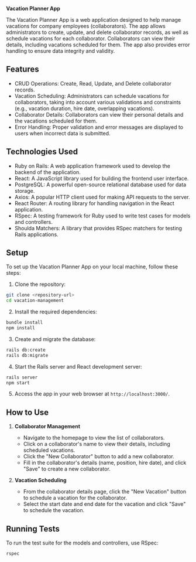 **Vacation Planner App**

The Vacation Planner App is a web application designed to help manage vacations for company employees (collaborators). The app allows administrators to create, update, and delete collaborator records, as well as schedule vacations for each collaborator. Collaborators can view their details, including vacations scheduled for them. The app also provides error handling to ensure data integrity and validity.

## Features

- CRUD Operations: Create, Read, Update, and Delete collaborator records.
- Vacation Scheduling: Administrators can schedule vacations for collaborators, taking into account various validations and constraints (e.g., vacation duration, hire date, overlapping vacations).
- Collaborator Details: Collaborators can view their personal details and the vacations scheduled for them.
- Error Handling: Proper validation and error messages are displayed to users when incorrect data is submitted.

## Technologies Used

- Ruby on Rails: A web application framework used to develop the backend of the application.
- React: A JavaScript library used for building the frontend user interface.
- PostgreSQL: A powerful open-source relational database used for data storage.
- Axios: A popular HTTP client used for making API requests to the server.
- React Router: A routing library for handling navigation in the React application.
- RSpec: A testing framework for Ruby used to write test cases for models and controllers.
- Shoulda Matchers: A library that provides RSpec matchers for testing Rails applications.

## Setup

To set up the Vacation Planner App on your local machine, follow these steps:

1. Clone the repository:

```bash
git clone <repository-url>
cd vacation-management
```

2. Install the required dependencies:

```bash
bundle install
npm install
```

3. Create and migrate the database:

```bash
rails db:create
rails db:migrate
```

4. Start the Rails server and React development server:

```bash
rails server
npm start
```

5. Access the app in your web browser at `http://localhost:3000/`.

## How to Use

1. **Collaborator Management**

   - Navigate to the homepage to view the list of collaborators.
   - Click on a collaborator's name to view their details, including scheduled vacations.
   - Click the "New Collaborator" button to add a new collaborator.
   - Fill in the collaborator's details (name, position, hire date), and click "Save" to create a new collaborator.

2. **Vacation Scheduling**

   - From the collaborator details page, click the "New Vacation" button to schedule a vacation for the collaborator.
   - Select the start date and end date for the vacation and click "Save" to schedule the vacation.

## Running Tests

To run the test suite for the models and controllers, use RSpec:

```bash
rspec
```
